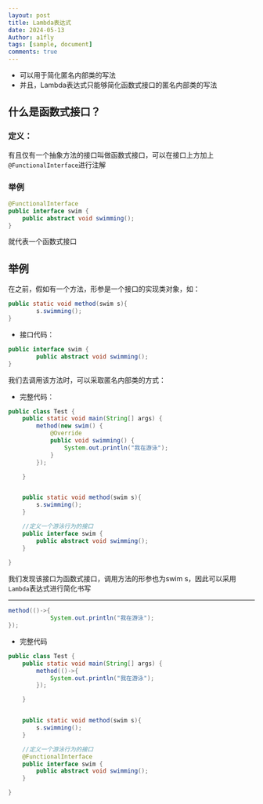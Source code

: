 ```yaml
---
layout: post
title: Lambda表达式
date: 2024-05-13 
Author: a1fly
tags: [sample, document]
comments: true
---
```



- 可以用于简化匿名内部类的写法
- 并且，Lambda表达式只能够简化函数式接口的匿名内部类的写法



## 什么是函数式接口？

### 定义：

有且仅有一个抽象方法的接口叫做函数式接口，可以在接口上方加上`@FunctionalInterface`进行注解



### 举例

```java
@FunctionalInterface
public interface swim {
    public abstract void swimming();
}
```

就代表一个函数式接口







## 举例

在之前，假如有一个方法，形参是一个接口的实现类对象，如：

```java
public static void method(swim s){
        s.swimming();
}
```

- 接口代码：

```java
public interface swim {
        public abstract void swimming();
}
```

我们去调用该方法时，可以采取匿名内部类的方式：

- 完整代码：

```java
public class Test {
    public static void main(String[] args) {
        method(new swim() {
            @Override
            public void swimming() {
                System.out.println("我在游泳");
            }
        });

    }


    public static void method(swim s){
        s.swimming();
    }

    //定义一个游泳行为的接口
    public interface swim {
        public abstract void swimming();
    }
    
}
```



我们发现该接口为函数式接口，调用方法的形参也为swim s，因此可以采用`Lambda`表达式进行简化书写

---

```java
method(()->{
            System.out.println("我在游泳");
});
```



- 完整代码

```java
public class Test {
    public static void main(String[] args) {
        method(()->{
            System.out.println("我在游泳");
        });

    }


    public static void method(swim s){
        s.swimming();
    }

    //定义一个游泳行为的接口
    @FunctionalInterface
    public interface swim {
        public abstract void swimming();
    }

}

```





